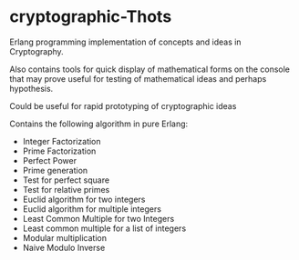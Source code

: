 # cryptographic-Thots
Erlang programming implementation of concepts and ideas in Cryptography. 

Also contains tools for quick display of mathematical forms on the console that may prove useful for testing of mathematical ideas and perhaps hypothesis.

Could be useful for rapid prototyping of cryptographic ideas

Contains the following algorithm in pure Erlang:
- Integer Factorization
- Prime Factorization
- Perfect Power 
- Prime generation
- Test for perfect square
- Test for relative primes
- Euclid algorithm for two integers
- Euclid algorithm for multiple integers
- Least Common Multiple for two Integers
- Least common multiple for a list of integers
- Modular multiplication
- Naive Modulo Inverse
